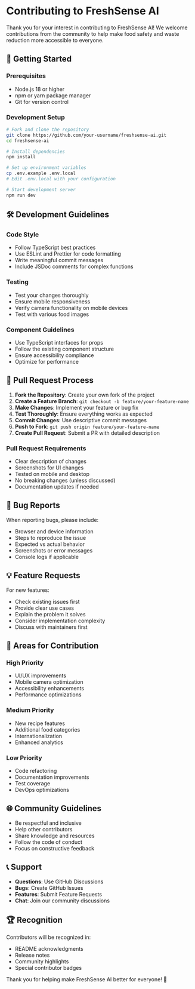 # Contributing to FreshSense AI

Thank you for your interest in contributing to FreshSense AI! We welcome contributions from the community to help make food safety and waste reduction more accessible to everyone.

## 🚀 Getting Started

### Prerequisites
- Node.js 18 or higher
- npm or yarn package manager
- Git for version control

### Development Setup
```bash
# Fork and clone the repository
git clone https://github.com/your-username/freshsense-ai.git
cd freshsense-ai

# Install dependencies
npm install

# Set up environment variables
cp .env.example .env.local
# Edit .env.local with your configuration

# Start development server
npm run dev
```

## 🛠️ Development Guidelines

### Code Style
- Follow TypeScript best practices
- Use ESLint and Prettier for code formatting
- Write meaningful commit messages
- Include JSDoc comments for complex functions

### Testing
- Test your changes thoroughly
- Ensure mobile responsiveness
- Verify camera functionality on mobile devices
- Test with various food images

### Component Guidelines
- Use TypeScript interfaces for props
- Follow the existing component structure
- Ensure accessibility compliance
- Optimize for performance

## 📝 Pull Request Process

1. **Fork the Repository**: Create your own fork of the project
2. **Create a Feature Branch**: `git checkout -b feature/your-feature-name`
3. **Make Changes**: Implement your feature or bug fix
4. **Test Thoroughly**: Ensure everything works as expected
5. **Commit Changes**: Use descriptive commit messages
6. **Push to Fork**: `git push origin feature/your-feature-name`
7. **Create Pull Request**: Submit a PR with detailed description

### Pull Request Requirements
- Clear description of changes
- Screenshots for UI changes
- Tested on mobile and desktop
- No breaking changes (unless discussed)
- Documentation updates if needed

## 🐛 Bug Reports

When reporting bugs, please include:
- Browser and device information
- Steps to reproduce the issue
- Expected vs actual behavior
- Screenshots or error messages
- Console logs if applicable

## 💡 Feature Requests

For new features:
- Check existing issues first
- Provide clear use cases
- Explain the problem it solves
- Consider implementation complexity
- Discuss with maintainers first

## 🎯 Areas for Contribution

### High Priority
- UI/UX improvements
- Mobile camera optimization
- Accessibility enhancements
- Performance optimizations

### Medium Priority
- New recipe features
- Additional food categories
- Internationalization
- Enhanced analytics

### Low Priority
- Code refactoring
- Documentation improvements
- Test coverage
- DevOps optimizations

## 🌐 Community Guidelines

- Be respectful and inclusive
- Help other contributors
- Share knowledge and resources
- Follow the code of conduct
- Focus on constructive feedback

## 📞 Support

- **Questions**: Use GitHub Discussions
- **Bugs**: Create GitHub Issues
- **Features**: Submit Feature Requests
- **Chat**: Join our community discussions

## 🏆 Recognition

Contributors will be recognized in:
- README acknowledgments
- Release notes
- Community highlights
- Special contributor badges

Thank you for helping make FreshSense AI better for everyone! 🙏